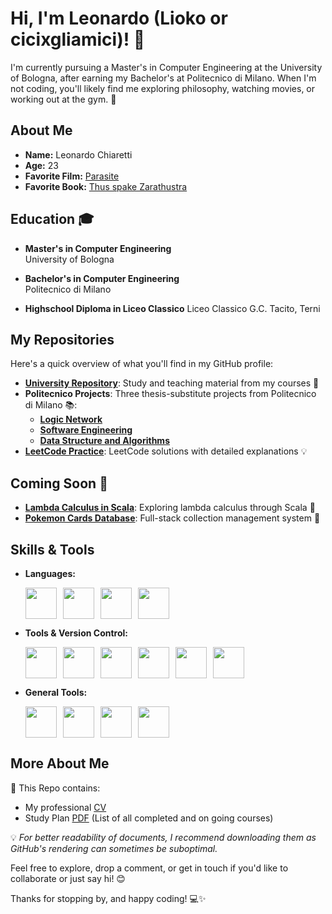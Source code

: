 # Hi, I'm Leonardo (Lioko or cicixgliamici)! 👋

I'm currently pursuing a Master's in Computer Engineering at the University of Bologna, after earning my Bachelor's at Politecnico di Milano. When I'm not coding, you'll likely find me exploring philosophy, watching movies, or working out at the gym. 🚀

## About Me

- **Name:** Leonardo Chiaretti 
- **Age:** 23
- **Favorite Film:** [Parasite](https://en.wikipedia.org/wiki/Parasite_(2019_film))
- **Favorite Book:** [Thus spake Zarathustra](https://en.wikipedia.org/wiki/Thus_Spoke_Zarathustra)

## Education 🎓

- **Master's in Computer Engineering**  
  University of Bologna   


- **Bachelor's in Computer Engineering**  
  Politecnico di Milano  


- **Highschool Diploma in Liceo Classico**
  Liceo Classico G.C. Tacito, Terni
  

## My Repositories

Here's a quick overview of what you'll find in my GitHub profile:

- [**University Repository**](https://github.com/cicixgliamici/university): Study and teaching material from my courses 📝
- **Politecnico Projects**: Three thesis-substitute projects from Politecnico di Milano 📚: 
    - [**Logic Network**](https://github.com/cicixgliamici/RetiLogiche_2024)
    - [**Software Engineering**](https://github.com/cicixgliamici/Ingegneria_Software2024)
    - [**Data Structure and Algorithms**](https://github.com/cicixgliamici/Algoritmi-StruttureDati_2024)
- [**LeetCode Practice**](https://github.com/cicixgliamici/leetcode): LeetCode solutions with detailed explanations 💡

## Coming Soon 🚧

- [**Lambda Calculus in Scala**](#): Exploring lambda calculus through Scala 🔢
- [**Pokemon Cards Database**](#): Full-stack collection management system 🎴

## Skills & Tools

- **Languages:**
  <div style="display: flex; gap: 10px; flex-wrap: wrap;">
    <img src="https://cdn.jsdelivr.net/gh/devicons/devicon/icons/java/java-original.svg" width="50" height="50"/>
    <img src="https://cdn.jsdelivr.net/gh/devicons/devicon/icons/c/c-original.svg" width="50" height="50"/>
    <img src="https://cdn.jsdelivr.net/gh/devicons/devicon/icons/go/go-original-wordmark.svg" width="50" height="50"/>
    <img src="https://upload.wikimedia.org/wikipedia/commons/3/3a/VHDL_logo.svg" width="50" height="50"/>
  </div>

- **Tools & Version Control:**
  <div style="display: flex; gap: 10px; flex-wrap: wrap;">
    <img src="https://cdn.jsdelivr.net/gh/devicons/devicon/icons/git/git-original.svg" width="50" height="50"/>
    <img src="https://cdn.jsdelivr.net/gh/devicons/devicon/icons/github/github-original.svg" width="50" height="50"/>
    <img src="https://resources.jetbrains.com/storage/products/intellij-idea/img/meta/intellij-idea_logo_300x300.png" width="50" height="50"/>
    <img src="https://resources.jetbrains.com/storage/products/clion/img/meta/clion_logo_300x300.png" width="50" height="50"/>
    <img src="https://upload.wikimedia.org/wikipedia/commons/1/1e/Xilinx_Vivado_Logo.svg" width="50" height="50"/>
    <img src="https://cdn.jsdelivr.net/gh/devicons/devicon/icons/vscode/vscode-original.svg" width="50" height="50"/>
  </div>

- **General Tools:**
  <div style="display: flex; gap: 10px; flex-wrap: wrap;">
    <img src="https://upload.wikimedia.org/wikipedia/commons/e/e9/Notion-logo.svg" width="50" height="50"/>
    <img src="https://upload.wikimedia.org/wikipedia/commons/3/3d/Google_Docs_logo.svg" width="50" height="50"/>
    <img src="https://upload.wikimedia.org/wikipedia/commons/8/86/Microsoft_Office_Excel_%282019–present%29.svg" width="50" height="50"/>
    <img src="https://upload.wikimedia.org/wikipedia/commons/a/ac/Canva_Logo.svg" width="50" height="50"/>
  </div>


## More About Me

📁 This Repo contains:
- My professional [CV](https://github.com/cicixgliamici/cicixgliamici/raw/main/CV-Chiaretti.pdf)
- Study Plan [PDF](https://github.com/cicixgliamici/cicixgliamici/raw/main/StudyPlan.pdf) (List of all completed and on going courses)

💡 *For better readability of documents, I recommend downloading them as GitHub's rendering can sometimes be suboptimal.*

Feel free to explore, drop a comment, or get in touch if you'd like to collaborate or just say hi! 😊

Thanks for stopping by, and happy coding! 💻✨
